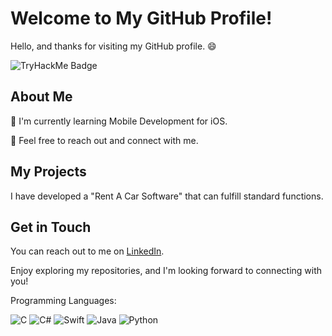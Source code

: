 # Welcome to My GitHub Profile!

Hello, and thanks for visiting my GitHub profile. 😄

![TryHackMe Badge](https://tryhackme-badges.s3.amazonaws.com/kaanuzun.png)

## About Me


🌱 I'm currently learning Mobile Development for iOS. 

💬 Feel free to reach out and connect with me.

## My Projects

I have developed a "Rent A Car Software" that can fulfill standard functions.

## Get in Touch

You can reach out to me on [LinkedIn](https://www.linkedin.com/in/kaan-arda-uzun-338324258/).

Enjoy exploring my repositories, and I'm looking forward to connecting with you!

Programming Languages:

![C](https://img.shields.io/badge/C-00599C?style=for-the-badge&logo=c&logoColor=white)
![C#](https://img.shields.io/badge/C%23-239120?style=for-the-badge&logo=c-sharp&logoColor=white)
![Swift](https://img.shields.io/badge/Swift-FA7343?style=for-the-badge&logo=swift&logoColor=white)
![Java](https://img.shields.io/badge/Java-007396?style=for-the-badge&logo=java&logoColor=white)
![Python](https://img.shields.io/badge/Python-3776AB?style=for-the-badge&logo=python&logoColor=white)
